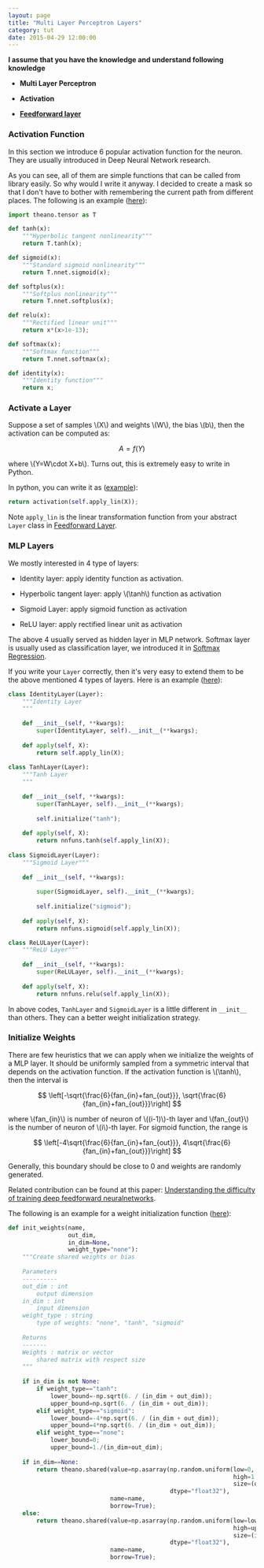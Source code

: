 ```yaml
---
layout: page
title: "Multi Layer Perceptron Layers"
category: tut
date: 2015-04-29 12:00:00
---
```


__I assume that you have the knowledge and understand following knowledge__

+ __Multi Layer Perceptron__

+ __Activation__

+ __[Feedforward layer](tut-layer.html)__

### Activation Function

In this section we introduce 6 popular activation function for the neuron. They are usually introduced in Deep Neural Network research.

As you can see, all of them are simple functions that can be called from library easily. So why would I write it anyway. I decided to create a mask so that I don't have to bother with remembering the current path from different places. The following is an example ([here](https://github.com/duguyue100/telaugesa/blob/master/telaugesa/nnfuns.py)):

~~~ python
import theano.tensor as T

def tanh(x):
    """Hyperbolic tangent nonlinearity"""
    return T.tanh(x);

def sigmoid(x):
    """Standard sigmoid nonlinearity"""
    return T.nnet.sigmoid(x);

def softplus(x):
    """Softplus nonlinearity"""
    return T.nnet.softplus(x);

def relu(x):
    """Rectified linear unit"""
    return x*(x>1e-13);

def softmax(x):
    """Softmax function"""
    return T.nnet.softmax(x);

def identity(x):
    """Identity function"""
    return x;
~~~

### Activate a Layer

Suppose a set of samples \\(X\\) and weights \\(W\\), the bias \\(b\\), then the activation can be computed as:

$$A=f(Y)$$

where \\(Y=W\cdot X+b\\). Turns out, this is extremely easy to write in Python.

In python, you can write it as ([example](https://github.com/duguyue100/telaugesa/blob/master/telaugesa/fflayers.py#L36-L37)):

~~~ python
return activation(self.apply_lin(X));
~~~

Note `apply_lin` is the linear transformation function from your abstract `Layer` class in [Feedforward Layer](tut-layer.html).

### MLP Layers

We mostly interested in 4 type of layers:

+ Identity layer: apply identity function as activation.

+ Hyperbolic tangent layer: apply \\(\tanh\\) function as activation

+ Sigmoid Layer: apply sigmoid function as activation

+ ReLU layer: apply rectified linear unit as activation

The above 4 usually served as hidden layer in MLP network. Softmax layer is usually used as classification layer, we introduced it in [Softmax Regression](tut-svm-softmax.html).

If you write your `Layer` correctly, then it's very easy to extend them to be the above mentioned 4 types of layers. Here is an example ([here](https://github.com/duguyue100/telaugesa/blob/master/telaugesa/fflayers.py#L17-L58)):

~~~ python
class IdentityLayer(Layer):
    """Identity Layer
    """
    
    def __init__(self, **kwargs):
        super(IdentityLayer, self).__init__(**kwargs);
    
    def apply(self, X):
        return self.apply_lin(X);
        
class TanhLayer(Layer):
    """Tanh Layer
    """
    
    def __init__(self, **kwargs):
        super(TanhLayer, self).__init__(**kwargs);
        
        self.initialize("tanh");
        
    def apply(self, X):
        return nnfuns.tanh(self.apply_lin(X));
    
class SigmoidLayer(Layer):
    """Sigmoid Layer"""
    
    def __init__(self, **kwargs):
        
        super(SigmoidLayer, self).__init__(**kwargs);
        
        self.initialize("sigmoid");
        
    def apply(self, X):
        return nnfuns.sigmoid(self.apply_lin(X));

class ReLULayer(Layer):
    """ReLU Layer"""
    
    def __init__(self, **kwargs):
        super(ReLULayer, self).__init__(**kwargs);
        
    def apply(self, X):
        return nnfuns.relu(self.apply_lin(X));
~~~

In above codes, `TanhLayer` and `SigmoidLayer` is a little different in `__init__` than others. They can a better weight initialization strategy.

### Initialize Weights

There are few heuristics that we can apply when we initialize the weights of a MLP layer. It should be uniformly sampled from a symmetric interval that depends on the activation function.  If the activation function is \\(\tanh\\), then the interval is

$$
\left[-\sqrt{\frac{6}{fan_{in}+fan_{out}}}, \sqrt{\frac{6}{fan_{in}+fan_{out}}}\right]
$$

where \\(fan_{in}\\) is number of neuron of \\((i-1)\\)-th layer and \\(fan_{out}\\) is the number of neuron of \\(i\\)-th layer. For sigmoid function, the range is

$$
\left[-4\sqrt{\frac{6}{fan_{in}+fan_{out}}}, 4\sqrt{\frac{6}{fan_{in}+fan_{out}}}\right]
$$

Generally, this boundary should be close to 0 and weights are randomly generated.

Related contribution can be found at this paper: [Understanding the difficulty of training deep feedforward neuralnetworks](http://jmlr.org/proceedings/papers/v9/glorot10a/glorot10a.pdf).

The following is an example for a weight initialization function ([here](https://github.com/duguyue100/telaugesa/blob/master/telaugesa/util.py)):

~~~ python
def init_weights(name,
                 out_dim,
                 in_dim=None,
                 weight_type="none"):
    """Create shared weights or bias
    
    Parameters
    ----------
    out_dim : int
        output dimension
    in_dim : int
        input dimension
    weight_type : string
        type of weights: "none", "tanh", "sigmoid"
    
    Returns
    -------
    Weights : matrix or vector
        shared matrix with respect size
    """
  
    if in_dim is not None:
        if weight_type=="tanh":
            lower_bound=-np.sqrt(6. / (in_dim + out_dim));
            upper_bound=np.sqrt(6. / (in_dim + out_dim));
        elif weight_type=="sigmoid":
            lower_bound=-4*np.sqrt(6. / (in_dim + out_dim));
            upper_bound=4*np.sqrt(6. / (in_dim + out_dim));
        elif weight_type=="none":
            lower_bound=0;
            upper_bound=1./(in_dim+out_dim);
  
    if in_dim==None:
        return theano.shared(value=np.asarray(np.random.uniform(low=0,
                                                                high=1./out_dim,
                                                                size=(out_dim, )),
                                              dtype="float32"),
                             name=name,
                             borrow=True);
    else:
        return theano.shared(value=np.asarray(np.random.uniform(low=lower_bound,
                                                                high=upper_bound,
                                                                size=(in_dim, out_dim)),
                                              dtype="float32"),
                             name=name,
                             borrow=True);
~~~
